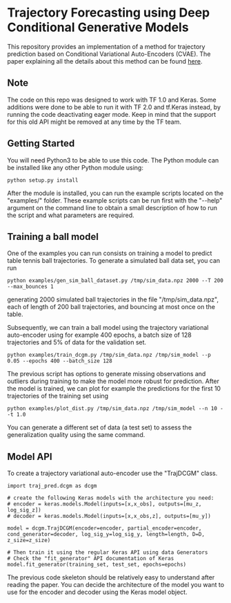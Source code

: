 Trajectory Forecasting using Deep Conditional Generative Models
===============================================================

This repository provides an implementation of a method for trajectory
prediction based on Conditional Variational Auto-Encoders (CVAE).
The paper explaining all the details about this method can be found
[here](https://arxiv.org/abs/1909.03895).

Note
----

The code on this repo was designed to work with TF 1.0 and Keras.
Some additions were done to be able to run it with TF 2.0 and tf.Keras
instead, by running the code deactivating eager mode. Keep in mind that
the support for this old API might be removed at any time by the TF team.


Getting Started
---------------

You will need Python3 to be able to use this code. The Python module
can be installed like any other Python module using:

```
python setup.py install
```

After the module is installed, you can run the example scripts located
on the "examples/" folder. These example scripts can be run first with
the "--help" argument on the command line to obtain a small description
of how to run the script and what parameters are required.


Training a ball model
---------------------

One of the examples you can run consists on training a model to predict
table tennis ball trajectories. To generate a simulated ball data set,
you can run

```
python examples/gen_sim_ball_dataset.py /tmp/sim_data.npz 2000 --T 200 --max_bounces 1
```

generating 2000 simulated ball trajectories in the file 
"/tmp/sim_data.npz", each of length of 200 ball trajectories, and 
bouncing at most once on the table.

Subsequently, we can train a ball model using the trajectory variational
auto-encoder using for example 400 epochs, a batch size of 128 trajectories
and 5% of data for the validation set.

```
python examples/train_dcgm.py /tmp/sim_data.npz /tmp/sim_model --p 0.05 --epochs 400 --batch_size 128
```

The previous script has options to generate missing observations and
outliers during training to make the model more robust for prediction.
After the model is trained, we can plot for example the predictions
for the first 10 trajectories of the training set using

```
python examples/plot_dist.py /tmp/sim_data.npz /tmp/sim_model --n 10 --t 1.0
```

You can generate a different set of data (a test set) to assess the 
generalization quality using the same command.

Model API
---------

To create a trajectory variational auto-encoder use the "TrajDCGM" class.

```
import traj_pred.dcgm as dcgm

# create the following Keras models with the architecture you need:
# encoder = keras.models.Model(inputs=[x,x_obs], outputs=[mu_z, log_sig_z])
# decoder = keras.models.Model(inputs=[x,x_obs,z], outputs=[mu_y])

model = dcgm.TrajDCGM(encoder=encoder, partial_encoder=encoder, cond_generator=decoder, log_sig_y=log_sig_y, length=length, D=D, z_size=z_size)

# Then train it using the regular Keras API using data Generators
# Check the "fit_generator" API documentation of Keras
model.fit_generator(training_set, test_set, epochs=epochs)
```

The previous code skeleton should be relatively easy to understand after
reading the paper. You can decide the architecture of the model you want
to use for the encoder and decoder using the Keras model object.
